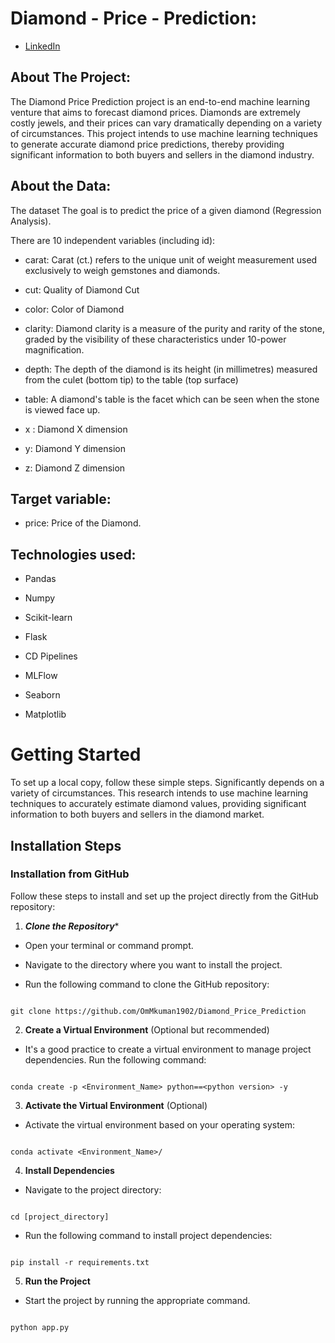 # Diamond - Price - Prediction:

- [LinkedIn]([www.linkedin.com/in/om-kuman-25805a251](http://www.linkedin.com/in/om-kuman-25805a251))

## About The Project:

The Diamond Price Prediction project is an end-to-end machine learning venture that aims to forecast diamond prices. Diamonds are extremely costly jewels, and their prices can vary dramatically depending on a variety of circumstances. This project intends to use machine learning techniques to generate accurate diamond price predictions, thereby providing significant information to both buyers and sellers in the diamond industry.

## About the Data:

The dataset The goal is to predict the price of a given diamond (Regression Analysis).

There are 10 independent variables (including id):

- carat: Carat (ct.) refers to the unique unit of weight measurement used exclusively to weigh gemstones and diamonds.

- cut: Quality of Diamond Cut

- color: Color of Diamond

- clarity: Diamond clarity is a measure of the purity and rarity of the stone, graded by the visibility of these characteristics under 10-power magnification.

- depth: The depth of the diamond is its height (in millimetres) measured from the culet (bottom tip) to the table (top surface)

- table: A diamond's table is the facet which can be seen when the stone is viewed face up.

- x : Diamond X dimension

- y: Diamond Y dimension

- z: Diamond Z dimension

## Target variable:

- price: Price of the Diamond.

## Technologies used:

- Pandas

- Numpy

- Scikit-learn

- Flask

- CD Pipelines

- MLFlow

- Seaborn

- Matplotlib

# Getting Started

To set up a local copy, follow these simple steps. Significantly depends on a variety of circumstances. This research intends to use machine learning techniques to accurately estimate diamond values, providing significant information to both buyers and sellers in the diamond market.

## Installation Steps

### Installation from GitHub

Follow these steps to install and set up the project directly from the GitHub repository:

1. ***Clone the Repository****

- Open your terminal or command prompt.

- Navigate to the directory where you want to install the project.

- Run the following command to clone the GitHub repository:

```

git clone https://github.com/OmMkuman1902/Diamond_Price_Prediction

```

2. ****Create a Virtual Environment**** (Optional but recommended)

- It's a good practice to create a virtual environment to manage project dependencies. Run the following command:

```

conda create -p <Environment_Name> python==<python version> -y

```

3. ****Activate the Virtual Environment**** (Optional)

- Activate the virtual environment based on your operating system:

```

conda activate <Environment_Name>/

```

4. ****Install Dependencies****

- Navigate to the project directory:

```

cd [project_directory]

```

- Run the following command to install project dependencies:

```

pip install -r requirements.txt

```

5. ****Run the Project****

- Start the project by running the appropriate command.

```

python app.py

```
